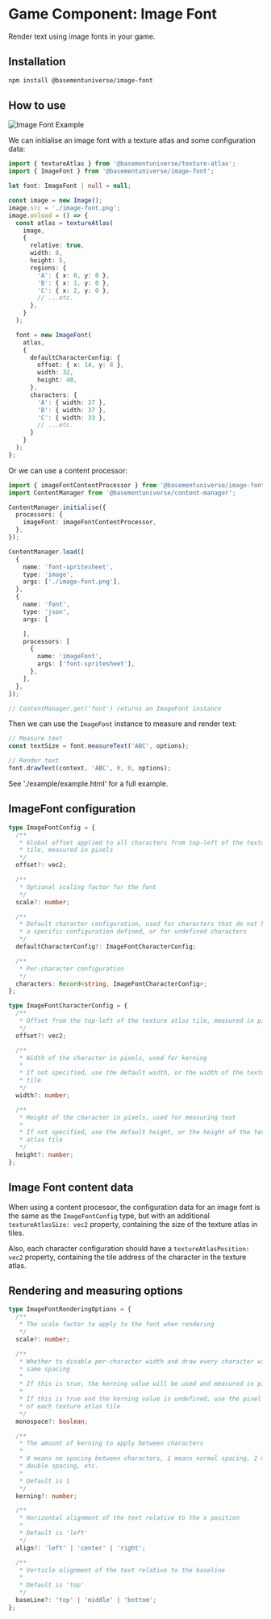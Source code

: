 # Game Component: Image Font

Render text using image fonts in your game.

## Installation

```bash
npm install @basementuniverse/image-font
```

## How to use

![Image Font Example](./image-font-example.png)

We can initialise an image font with a texture atlas and some configuration data:

```ts
import { textureAtlas } from '@basementuniverse/texture-atlas';
import { ImageFont } from '@basementuniverse/image-font';

let font: ImageFont | null = null;

const image = new Image();
image.src = './image-font.png';
image.onload = () => {
  const atlas = textureAtlas(
    image,
    {
      relative: true,
      width: 8,
      height: 5,
      regions: {
        'A': { x: 0, y: 0 },
        'B': { x: 1, y: 0 },
        'C': { x: 2, y: 0 },
        // ...etc.
      },
    }
  );

  font = new ImageFont(
    atlas,
    {
      defaultCharacterConfig: {
        offset: { x: 14, y: 8 },
        width: 32,
        height: 48,
      },
      characters: {
        'A': { width: 37 },
        'B': { width: 37 },
        'C': { width: 33 },
        // ...etc.
      }
    }
  );
};
```

Or we can use a content processor:

```ts
import { imageFontContentProcessor } from '@basementuniverse/image-font';
import ContentManager from '@basementuniverse/content-manager';

ContentManager.initialise({
  processors: {
    imageFont: imageFontContentProcessor,
  },
});

ContentManager.load([
  {
    name: 'font-spritesheet',
    type: 'image',
    args: ['./image-font.png'],
  },
  {
    name: 'font',
    type: 'json',
    args: [

    ],
    processors: [
      {
        name: 'imageFont',
        args: ['font-spritesheet'],
      },
    ],
  },
]);

// ContentManager.get('font') returns an ImageFont instance
```

Then we can use the `ImageFont` instance to measure and render text:

```ts
// Measure text
const textSize = font.measureText('ABC', options);

// Render text
font.drawText(context, 'ABC', 0, 0, options);
```

See './example/example.html' for a full example.

## ImageFont configuration

```ts
type ImageFontConfig = {
  /**
   * Global offset applied to all characters from top-left of the texture atlas
   * tile, measured in pixels
   */
  offset?: vec2;

  /**
   * Optional scaling factor for the font
   */
  scale?: number;

  /**
   * Default character configuration, used for characters that do not have
   * a specific configuration defined, or for undefined characters
   */
  defaultCharacterConfig?: ImageFontCharacterConfig;

  /**
   * Per-character configuration
   */
  characters: Record<string, ImageFontCharacterConfig>;
};

type ImageFontCharacterConfig = {
  /**
   * Offset from the top-left of the texture atlas tile, measured in pixels
   */
  offset?: vec2;

  /**
   * Width of the character in pixels, used for kerning
   *
   * If not specified, use the default width, or the width of the texture atlas
   * tile
   */
  width?: number;

  /**
   * Height of the character in pixels, used for measuring text
   *
   * If not specified, use the default height, or the height of the texture
   * atlas tile
   */
  height?: number;
};
```

## Image Font content data

When using a content processor, the configuration data for an image font is the same as the `ImageFontConfig` type, but with an additional `textureAtlasSize: vec2` property, containing the size of the texture atlas in tiles.

Also, each character configuration should have a `textureAtlasPosition: vec2` property, containing the tile address of the character in the texture atlas.

## Rendering and measuring options

```ts
type ImageFontRenderingOptions = {
  /**
   * The scale factor to apply to the font when rendering
   */
  scale?: number;

  /**
   * Whether to disable per-character width and draw every character with the
   * same spacing
   *
   * If this is true, the kerning value will be used and measured in pixels
   *
   * If this is true and the kerning value is undefined, use the pixel width
   * of each texture atlas tile
   */
  monospace?: boolean;

  /**
   * The amount of kerning to apply between characters
   *
   * 0 means no spacing between characters, 1 means normal spacing, 2 means
   * double spacing, etc.
   *
   * Default is 1
   */
  kerning?: number;

  /**
   * Horizontal alignment of the text relative to the x position
   *
   * Default is 'left'
   */
  align?: 'left' | 'center' | 'right';

  /**
   * Verticle alignment of the text relative to the baseline
   *
   * Default is 'top'
   */
  baseLine?: 'top' | 'middle' | 'bottom';
};
```
